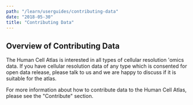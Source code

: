 ```yaml
---
path: "/learn/userguides/contributing-data"
date: "2018-05-30"
title: "Contributing Data"
---
```


## Overview of Contributing Data

The Human Cell Atlas is interested in all types of cellular resolution 'omics data. If you have cellular resolution data of any type which is consented for open data release, please talk to us and we are happy to discuss if it is suitable for the atlas.

For more information about how to contribute data to the Human Cell Atlas, please see the "Contribute" section.
